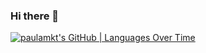 ### Hi there 👋

[![paulamkt's GitHub | Languages Over Time](https://stats.quine.sh/paulamkt/languages-over-time?theme=light)](https://quine.sh)
<!--
**paugmnoz/paugmnoz** is a ✨ _special_ ✨ repository because its `README.md` (this file) appears on your GitHub profile.


Here are some ideas to get you started:

- 🔭 I’m currently working on ...
- 🌱 I’m currently learning ...
- 👯 I’m looking to collaborate on ...
- 🤔 I’m looking for help with ...
- 💬 Ask me about ...
- 📫 How to reach me: ...
- 😄 Pronouns: ...
- ⚡ Fun fact: ...
-->
